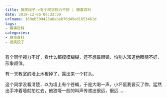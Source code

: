```yaml
---
title: 搞笑段子->有个同学视力不好 | 糗事百科
date: 2019-12-06 06:33:50
urlname: 160eb309428a6abeb76d49ed1b53461d
tags: 
- 糗事百科
categories:
- 糗事百科
- 搞笑段子
---
```

有个同学视力不好，看什么都模模糊糊，还不想戴眼镜，怕别人知道他眼睛不好，形象颜值。

有一天教室的墙上木板掉了，露出来一个钉头。

这个同学没看清楚，以为墙上有个苍蝇，于是大喝一声，小坏蛋我要灭了你，猛然出手冲着墙就拍过去，他狼嚎一般的叫声传递出很远，很远……


